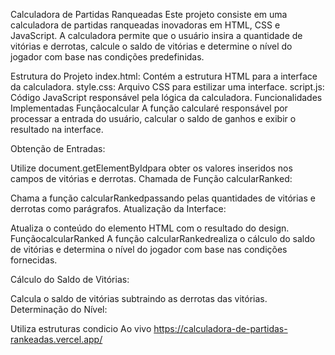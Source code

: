Calculadora de Partidas Ranqueadas
Este projeto consiste em uma calculadora de partidas ranqueadas inovadoras em HTML, CSS e JavaScript. A calculadora permite que o usuário insira a quantidade de vitórias e derrotas, calcule o saldo de vitórias e determine o nível do jogador com base nas condições predefinidas.

Estrutura do Projeto
index.html: Contém a estrutura HTML para a interface da calculadora.
style.css: Arquivo CSS para estilizar uma interface.
script.js: Código JavaScript responsável pela lógica da calculadora.
Funcionalidades Implementadas
Funçãocalcular
A função calcularé responsável por processar a entrada do usuário, calcular o saldo de ganhos e exibir o resultado na interface.

Obtenção de Entradas:

Utilize document.getElementByIdpara obter os valores inseridos nos campos de vitórias e derrotas.
Chamada de Função calcularRanked:

Chama a função calcularRankedpassando pelas quantidades de vitórias e derrotas como parágrafos.
Atualização da Interface:

Atualiza o conteúdo do elemento HTML com o resultado do design.
FunçãocalcularRanked
A função calcularRankedrealiza o cálculo do saldo de vitórias e determina o nível do jogador com base nas condições fornecidas.

Cálculo do Saldo de Vitórias:

Calcula o saldo de vitórias subtraindo as derrotas das vitórias.
Determinação do Nível:

Utiliza estruturas condicio
Ao vivo
https://calculadora-de-partidas-rankeadas.vercel.app/
